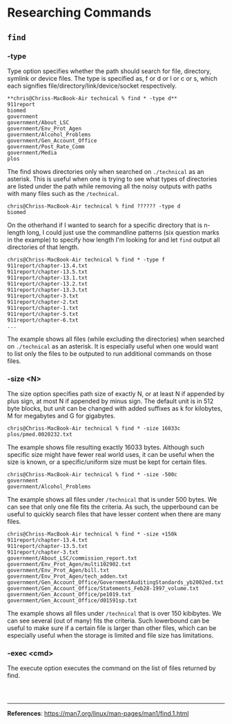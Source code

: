 # Researching Commands

## `find`
### -type
Type option specifies whether the path should search for file, directory, symlink or device files.
The type is specified as, f or d or l or c or s, which each signifies file/directory/link/device/socket respectively.

```
**chris@Chriss-MacBook-Air technical % find * -type d**
911report
biomed
government
government/About_LSC
government/Env_Prot_Agen
government/Alcohol_Problems
government/Gen_Account_Office
government/Post_Rate_Comm
government/Media
plos
```
The find shows directories only when searched on `./technical` as an asterisk. This is useful when one is trying to see what types of directories are listed under the path while removing all the noisy outputs with paths with many files such as the `/technical`.

```
chris@Chriss-MacBook-Air technical % find ?????? -type d
biomed
```
On the otherhand if I wanted to search for a specific directory that is n-length long, I could just use the commandline patterns (six question marks in the example) to specify how length I'm looking for and let `find` output all directories of that length.

```
chris@Chriss-MacBook-Air technical % find * -type f
911report/chapter-13.4.txt
911report/chapter-13.5.txt
911report/chapter-13.1.txt
911report/chapter-13.2.txt
911report/chapter-13.3.txt
911report/chapter-3.txt
911report/chapter-2.txt
911report/chapter-1.txt
911report/chapter-5.txt
911report/chapter-6.txt
...
```
The example shows all files (while excluding the directories) when searched on `./technical` as an asterisk. It is especially useful when one would want to list only the files to be outputed to run additional commands on those files.

### -size \<N\>
The size option specifies path size of exactly N, or at least N if appended by plus sign, at most N if appended by minus sign. The default unit is in 512 byte blocks, but unit can be changed with added suffixes as k for kilobytes, M for megabytes and G for gigabytes.

```
chris@Chriss-MacBook-Air technical % find * -size 16033c        
plos/pmed.0020232.txt
```
The example shows file resulting exactly 16033 bytes. Although such specific size might have fewer real world uses, it can be useful when the size is known, or a specific/uniform size must be kept for certain files.

```
chris@Chriss-MacBook-Air technical % find * -size -500c 
government
government/Alcohol_Problems
```
The example shows all files under `/technical` that is under 500 bytes. We can see that only one file fits the criteria. As such, the upperbound can be useful to quickly search files that have lesser content when there are many files.

```
chris@Chriss-MacBook-Air technical % find * -size +150k
911report/chapter-13.4.txt
911report/chapter-13.5.txt
911report/chapter-3.txt
government/About_LSC/commission_report.txt
government/Env_Prot_Agen/multi102902.txt
government/Env_Prot_Agen/bill.txt
government/Env_Prot_Agen/tech_adden.txt
government/Gen_Account_Office/GovernmentAuditingStandards_yb2002ed.txt
government/Gen_Account_Office/Statements_Feb28-1997_volume.txt
government/Gen_Account_Office/pe1019.txt
government/Gen_Account_Office/d01591sp.txt
```
The example shows all files under `/technical` that is over 150 kibibytes. We can see several (out of many) fits the criteria. Such lowerbound can be useful to make sure if a certain file is larger than other files, which can be especially useful when the storage is limited and file size has limitations.

### -exec \<cmd\>
The execute option executes the command on the list of files returned by find.

```
```

```
```

```
```


---
**References**: https://man7.org/linux/man-pages/man1/find.1.html

